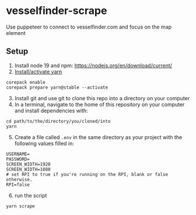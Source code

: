 # vesselfinder-scrape

Use puppeteer to connect to vesselfinder.com and focus on the map element

## Setup

1. Install node 19 and npm: https://nodejs.org/en/download/current/
2. [Install/activate yarn](https://yarnpkg.com/getting-started/install)

```console
corepack enable
corepack prepare yarn@stable --activate
```

3. Install git and use git to clone this repo into a directory on your computer
4. In a terminal, navigate to the home of this repository on your computer and install dependencies with:

```console
cd path/to/the/directory/you/cloned/into
yarn
```

5. Create a file called `.env` in the same directory as your project with the following values filled in:

```.env
USERNAME=
PASSWORD=
SCREEN_WIDTH=1920
SCREEN_WIDTH=1080
# set RPI to true if you're running on the RPI, blank or false otherwise.
RPI=false
```

6. run the script

```console
yarn scrape
```
